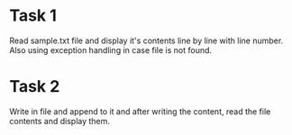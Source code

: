 # Task 1
Read sample.txt file and display it's contents line by line with line number. Also using exception handling in case file is not found.

# Task 2 
Write in file and append to it and after writing the content, read the file contents and display them.
